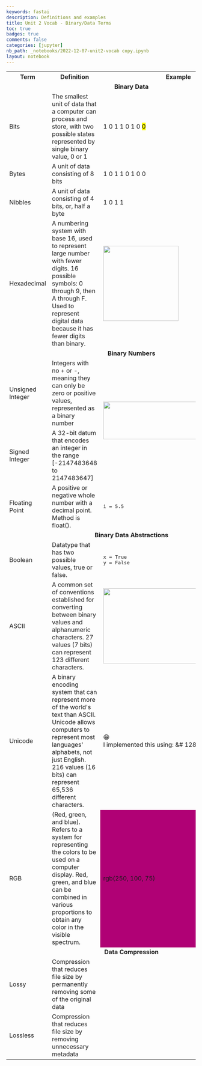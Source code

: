```yaml
---
keywords: fastai
description: Definitions and examples
title: Unit 2 Vocab - Binary/Data Terms
toc: true 
badges: true
comments: false
categories: [jupyter]
nb_path: _notebooks/2022-12-07-unit2-vocab copy.ipynb
layout: notebook
---
```


<!--
#################################################
### THIS FILE WAS AUTOGENERATED! DO NOT EDIT! ###
#################################################
# file to edit: _notebooks/2022-12-07-unit2-vocab copy.ipynb
-->

<div class="container" id="notebook-container">
        
<div class="cell border-box-sizing text_cell rendered"><div class="inner_cell">
<div class="text_cell_render border-box-sizing rendered_html">
<html>
<head>
<meta charset="UTF-8">
<table>
    <tr>
        <th>Term</th>
        <th>Definition</th>
        <th>Example</th>
    </tr>
    <tr>
        <td colspan="3" style="text-align: center; vertical-align: middle;"><b>Binary Data</b></td>
    </tr>
    <tr>
        <td>Bits</td>
        <td>The smallest unit of data that a computer can process and store, with two possible states represented by single binary value, 0 or 1 </td>
        <td> 1 0 1 1 0 1 0 <mark>0</mark></td>
    </tr>
    <tr>
        <td>Bytes</td>
        <td>A unit of data consisting of 8 bits</td>
        <td> 1 0 1 1 0 1 0 0</td>
    </tr>
    <tr>
        <td>Nibbles</td>
        <td>A unit of data consisting of 4 bits, or, half a byte</td>
        <td>1 0 1 1</td>
    </tr>
    <tr>
        <td>Hexadecimal</td>
        <td>A numbering system with base 16, used to represent large number with fewer digits. 16 possible symbols: 0 through 9, then A through F. Used to represent digital data because it has fewer digits than binary. </td>
        <td><img src="https://upload.wikimedia.org/wikipedia/commons/thumb/e/eb/Hexadecimal_multiplication_table.svg/2000px-Hexadecimal_multiplication_table.svg.png" width="200" height="200"></td>
    </tr>
    <tr>
        <td colspan="3" style="text-align: center; vertical-align: middle;"><b>Binary Numbers</b></td>
    </tr>
    <tr>
        <td>Unsigned Integer</td>
        <td> Integers with no + or -, meaning they can only be zero or positive values, represented as a binary number</td>
        <td rowspan="2"><img src="https://i.stack.imgur.com/0SQVh.png" width="400" height="100"></td>
    </tr>
    <tr>
        <td>Signed Integer</td>
        <td>A 32-bit datum that encodes an integer in the range [-2147483648 to 2147483647]</td>
    </tr>
    <tr>
        <td>Floating Point</td>
        <td>A positive or negative whole number with a decimal point. Method is float(). </td>
        <td><pre>i = 5.5</pre></td>
    </tr>
    <tr>
        <td colspan="3" style="text-align: center; vertical-align: middle;"><b>Binary Data Abstractions</b></td>
    </tr>
    <tr>
        <td>Boolean</td>
        <td>Datatype that has two possible values, true or false.</td>
        <td><pre>x = True<br>y = False</pre></td>
    </tr>
    <tr>
        <td>ASCII</td>
        <td>A common set of conventions established for converting between binary values and alphanumeric characters. 27 values (7 bits) can represent 123 different characters. </td>
        <td><img src="https://upload.wikimedia.org/wikipedia/commons/c/cf/USASCII_code_chart.png" width="400" height="200"></td>
    </tr>
    <tr>
        <td>Unicode</td>
        <td> A binary encoding system that can represent more of the world's text than ASCII. Unicode allows computers to represent most languages' alphabets, not just English. 216 values (16 bits) can represent 65,536 different characters. </td>
        <td>&#128513;<br>I implemented this using: &# 128513 ;</td>
    </tr>
    <tr>
        <td>RGB</td>
        <td> (Red, green, and blue). Refers to a system for representing the colors to be used on a computer display. Red, green, and blue can be combined in various proportions to obtain any color in the visible spectrum. </td>
        <td bgcolor="rgb(250, 100, 75)"> rgb(250, 100, 75) </td>
    </tr>
    <tr>
        <td colspan="3" style="text-align: center; vertical-align: middle;"><b>Data Compression</b></td>
    </tr>
    <tr>
        <td>Lossy</td>
        <td>Compression that reduces file size by permanently removing some of the original data</td>
        <td></td>
    </tr>
    <tr>
        <td>Lossless</td>
        <td>Compression that reduces file size by removing unnecessary metadata</td>
        <td></td>
    </tr>
</table>

</html>
</div>
</div>
</div>
</div>
 

